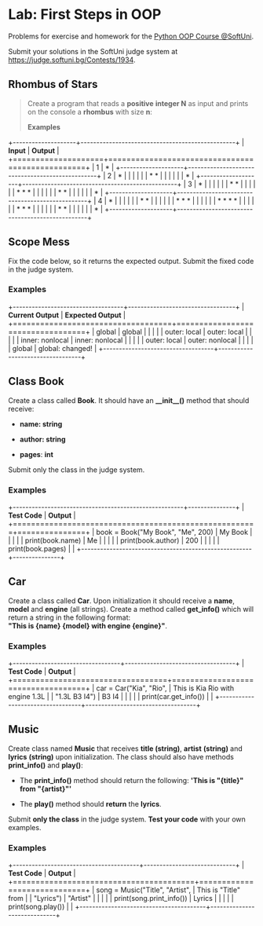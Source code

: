 # Lab: First Steps in OOP

Problems for exercise and homework for the [Python OOP Course
\@SoftUni](https://softuni.bg/courses/python-oop).

Submit your solutions in the SoftUni judge system at
<https://judge.softuni.bg/Contests/1934>.

## Rhombus of Stars

> Create a program that reads a **positive** **integer N** as input and
> prints on the console a **rhombus** with size **n**:
>
> **Examples**

+--------------------+-------------------------------------------------+
| **Input**          | **Output**                                      |
+====================+=================================================+
| 1                  | \*                                              |
+--------------------+-------------------------------------------------+
| 2                  | \*                                              |
|                    |                                                 |
|                    | \* \*                                           |
|                    |                                                 |
|                    | \*                                              |
+--------------------+-------------------------------------------------+
| 3                  | \*                                              |
|                    |                                                 |
|                    | \* \*                                           |
|                    |                                                 |
|                    | \* \* \*                                        |
|                    |                                                 |
|                    | \* \*                                           |
|                    |                                                 |
|                    | \*                                              |
+--------------------+-------------------------------------------------+
| 4                  | \*                                              |
|                    |                                                 |
|                    | \* \*                                           |
|                    |                                                 |
|                    | \* \* \*                                        |
|                    |                                                 |
|                    | \* \* \* \*                                     |
|                    |                                                 |
|                    | \* \* \*                                        |
|                    |                                                 |
|                    | \* \*                                           |
|                    |                                                 |
|                    | \*                                              |
+--------------------+-------------------------------------------------+

## Scope Mess

Fix the code below, so it returns the expected output. Submit the fixed
code in the judge system.

### Examples

+-----------------------------------+----------------------------------+
| **Current Output**                | **Expected Output**              |
+===================================+==================================+
| global                            | global                           |
|                                   |                                  |
| outer: local                      | outer: local                     |
|                                   |                                  |
| inner: nonlocal                   | inner: nonlocal                  |
|                                   |                                  |
| outer: local                      | outer: nonlocal                  |
|                                   |                                  |
| global                            | global: changed!                 |
+-----------------------------------+----------------------------------+

## Class Book

Create a class called **Book**. It should have an **\_\_init\_\_()**
method that should receive:

-   **name: string**

-   **author: string**

-   **pages**: **int**

Submit only the class in the judge system.

### Examples

+------------------------------------------------------+---------------+
| **Test Code**                                        | **Output**    |
+======================================================+===============+
| book = Book(\"My Book\", \"Me\", 200)                | My Book       |
|                                                      |               |
| print(book.name)                                     | Me            |
|                                                      |               |
| print(book.author)                                   | 200           |
|                                                      |               |
| print(book.pages)                                    |               |
+------------------------------------------------------+---------------+

## Car

Create a class called **Car**. Upon initialization it should receive a
**name**, **model** and **engine** (all strings). Create a method called
**get_info()** which will return a string in the following format:\
**\"This is {name} {model} with engine {engine}\"**.

### Examples

+----------------------------------+-----------------------------------+
| **Test Code**                    | **Output**                        |
+==================================+===================================+
| car = Car(\"Kia\", \"Rio\",      | This is Kia Rio with engine 1.3L  |
| \"1.3L B3 I4\")                  | B3 I4                             |
|                                  |                                   |
| print(car.get_info())            |                                   |
+----------------------------------+-----------------------------------+

## Music

Create class named **Music** that receives **title (string)**,
**artist** **(string)** and **lyrics** **(string)** upon initialization.
The class should also have methods **print_info()** and **play()**:

-   The **print_info()** method should return the following: **\'This is
    \"{title}\" from \"{artist}\"\'**

-   The **play()** method should **return** the **lyrics**.

Submit **only the class** in the judge system. **Test your code** with
your own examples.

### Examples

+----------------------------------------+-----------------------------+
| **Test Code**                          | **Output**                  |
+========================================+=============================+
| song = Music(\"Title\", \"Artist\",    | This is \"Title\" from      |
| \"Lyrics\")                            | \"Artist\"                  |
|                                        |                             |
| print(song.print_info())               | Lyrics                      |
|                                        |                             |
| print(song.play())                     |                             |
+----------------------------------------+-----------------------------+

